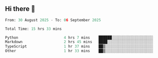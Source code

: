 ## Hi there 👋

<!--START_SECTION:waka-->

```python
From: 30 August 2025 - To: 06 September 2025

Total Time: 15 hrs 33 mins

Python                     4 hrs 7 mins    ██████░░░░░░░░░░░░░░░░░░░   24.13 %
Markdown                   2 hrs 45 mins   ████░░░░░░░░░░░░░░░░░░░░░   16.14 %
TypeScript                 1 hr 37 mins    ██▒░░░░░░░░░░░░░░░░░░░░░░   09.46 %
Other                      1 hr 33 mins    ██▒░░░░░░░░░░░░░░░░░░░░░░   09.11 %
```

<!--END_SECTION:waka-->

